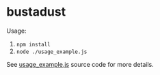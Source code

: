 # bustadust

Usage:
1. ```npm install```
2. ```node ./usage_example.js```

See [usage_example.js](https://github.com/vladignatyev/bustadust/blob/master/usage_example.js) source code for more details.
